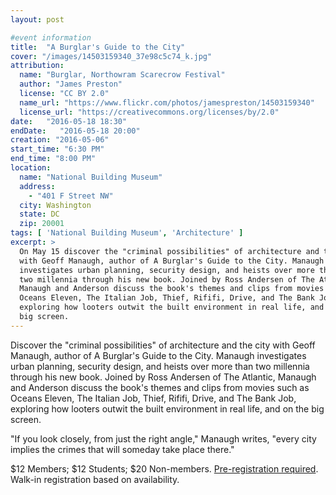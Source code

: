 ```yaml
---
layout: post

#event information
title:  "A Burglar's Guide to the City"
cover: "/images/14503159340_37e98c5c74_k.jpg"
attribution:
  name: "Burglar, Northowram Scarecrow Festival"
  author: "James Preston"
  license: "CC BY 2.0"
  name_url: "https://www.flickr.com/photos/jamespreston/14503159340"
  license_url: "https://creativecommons.org/licenses/by/2.0"
date:   "2016-05-18 18:30"
endDate:   "2016-05-18 20:00"
creation: "2016-05-06"
start_time: "6:30 PM"
end_time: "8:00 PM"
location:
  name: "National Building Museum"
  address:
    - "401 F Street NW"
  city: Washington
  state: DC
  zip: 20001
tags: [ 'National Building Museum', 'Architecture' ]
excerpt: >
  On May 15 discover the "criminal possibilities" of architecture and the city
  with Geoff Manaugh, author of A Burglar's Guide to the City. Manaugh
  investigates urban planning, security design, and heists over more than
  two millennia through his new book. Joined by Ross Andersen of The Atlantic,
  Manaugh and Anderson discuss the book's themes and clips from movies such as
  Oceans Eleven, The Italian Job, Thief, Rififi, Drive, and The Bank Job,
  exploring how looters outwit the built environment in real life, and on the
  big screen.
---
```


Discover the "criminal possibilities" of architecture and the city with
Geoff Manaugh, author of A Burglar's Guide to the City. Manaugh investigates
urban planning, security design, and heists over more than two millennia
through his new book. Joined by Ross Andersen of The Atlantic, Manaugh and
Anderson discuss the book's themes and clips from movies such as Oceans
Eleven, The Italian Job, Thief, Rififi, Drive, and The Bank Job, exploring
how looters outwit the built environment in real life, and on the big screen.

"If you look closely, from just the right angle," Manaugh writes,
"every city implies the crimes that will someday take place there."

$12 Members; $12 Students; $20 Non-members. [Pre-registration required](http://go.nbm.org/site/Calendar/2054673229?view=Detail&id=120991).
Walk-in registration based on availability.
